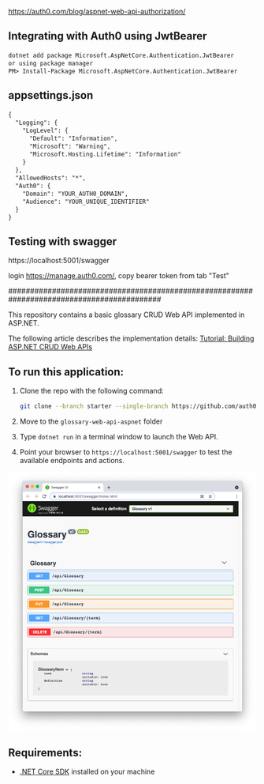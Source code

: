 
https://auth0.com/blog/aspnet-web-api-authorization/

## Integrating with Auth0 using JwtBearer
```
dotnet add package Microsoft.AspNetCore.Authentication.JwtBearer
or using package manager
PM> Install-Package Microsoft.AspNetCore.Authentication.JwtBearer
```
## appsettings.json
```
{
  "Logging": {
    "LogLevel": {
      "Default": "Information",
      "Microsoft": "Warning",
      "Microsoft.Hosting.Lifetime": "Information"
    }
  },
  "AllowedHosts": "*",
  "Auth0": {
    "Domain": "YOUR_AUTH0_DOMAIN",
    "Audience": "YOUR_UNIQUE_IDENTIFIER"
  }
}
```

## Testing with swagger

https://localhost:5001/swagger

login https://manage.auth0.com/, copy bearer token from tab "Test"


###########################################################################################



This repository contains a basic glossary CRUD Web API implemented in ASP.NET.

The following article describes the implementation details: [Tutorial: Building ASP.NET CRUD Web APIs](https://auth0.com/blog/building-aspnet-webapi/)

## To run this application:

1. Clone the repo with the following command: 

   ```bash
   git clone --branch starter --single-branch https://github.com/auth0-blog/glossary-web-api-aspnet.git
   ```

2. Move to the `glossary-web-api-aspnet` folder 

3. Type `dotnet run` in a terminal window to launch the Web API.

4. Point your browser to `https://localhost:5001/swagger` to test the available endpoints and actions.

![webapi-swagger-ui](images/webapi-swagger-ui.png)

## Requirements:

- [.NET Core SDK](https://dotnet.microsoft.com/download/dotnet/current) installed on your machine

